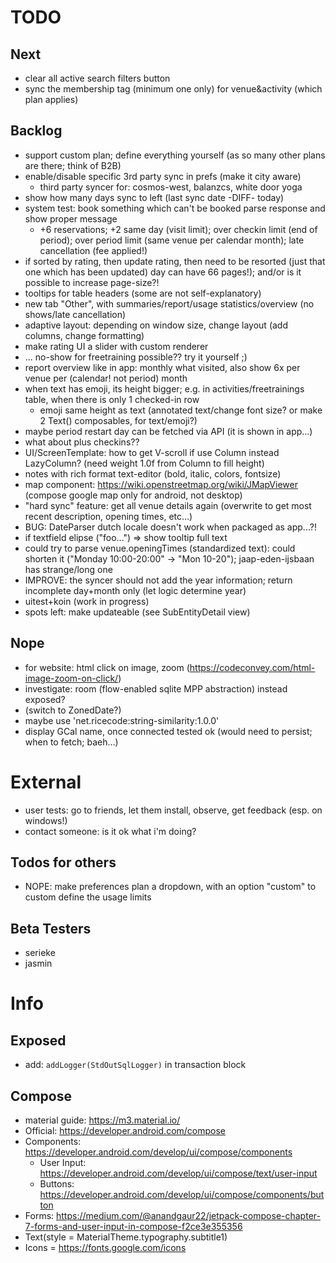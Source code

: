 # TODO

## Next

* clear all active search filters button
* sync the membership tag (minimum one only) for venue&activity (which plan applies)

## Backlog

* support custom plan; define everything yourself (as so many other plans are there; think of B2B)
* enable/disable specific 3rd party sync in prefs (make it city aware)
    * third party syncer for: cosmos-west, balanzcs, white door yoga
* show how many days sync to left (last sync date -DIFF- today)
* system test: book something which can't be booked parse response and show proper message
    * +6 reservations; +2 same day (visit limit); over checkin limit (end of period); over period limit (same venue per
      calendar month); late cancellation (fee applied!)
* if sorted by rating, then update rating, then need to be resorted (just that one which has been updated)
  day can have 66 pages!); and/or is it possible to increase page-size?!
* tooltips for table headers (some are not self-explanatory)
* new tab "Other", with summaries/report/usage statistics/overview (no shows/late cancellation)
* adaptive layout: depending on window size, change layout (add columns, change formatting)
* make rating UI a slider with custom renderer
* ... no-show for freetraining possible?? try it yourself ;)
* report overview like in app: monthly what visited, also show 6x per venue per (calendar! not period) month
* when text has emoji, its height bigger; e.g. in activities/freetrainings table, when there is only 1 checked-in row
    * emoji same height as text (annotated text/change font size? or make 2 Text() composables, for text/emoji?)
* maybe period restart day can be fetched via API (it is shown in app...)
* what about plus checkins??
* UI/ScreenTemplate: how to get V-scroll if use Column instead LazyColumn? (need weight 1.0f from Column to fill height)
* notes with rich format text-editor (bold, italic, colors, fontsize)
* map component: https://wiki.openstreetmap.org/wiki/JMapViewer (compose google map only for android, not desktop)
* "hard sync" feature: get all venue details again (overwrite to get most recent description, opening times, etc...)
* BUG: DateParser dutch locale doesn't work when packaged as app...?!
* if textfield elipse ("foo...") => show tooltip full text
* could try to parse venue.openingTimes (standardized text): could shorten it ("Monday 10:00-20:00" -> "Mon 10-20");
  jaap-eden-ijsbaan has strange/long one
* IMPROVE: the syncer should not add the year information; return incomplete day+month only (let logic determine year)
* uitest+koin (work in progress)
* spots left: make updateable (see SubEntityDetail view)

## Nope

* for website: html click on image, zoom (https://codeconvey.com/html-image-zoom-on-click/)
* investigate: room (flow-enabled sqlite MPP abstraction) instead exposed?
* (switch to ZonedDate?)
* maybe use 'net.ricecode:string-similarity:1.0.0'
* display GCal name, once connected tested ok (would need to persist; when to fetch; baeh...)

# External

* user tests: go to friends, let them install, observe, get feedback (esp. on windows!)
* contact someone: is it ok what i'm doing?

## Todos for others

* NOPE: make preferences plan a dropdown, with an option "custom" to custom define the usage limits

## Beta Testers

* serieke
* jasmin

# Info

## Exposed

* add: `addLogger(StdOutSqlLogger)` in transaction block

## Compose

* material guide: https://m3.material.io/
* Official: https://developer.android.com/compose
* Components: https://developer.android.com/develop/ui/compose/components
    * User Input: https://developer.android.com/develop/ui/compose/text/user-input
    * Buttons: https://developer.android.com/develop/ui/compose/components/button
* Forms: https://medium.com/@anandgaur22/jetpack-compose-chapter-7-forms-and-user-input-in-compose-f2ce3e355356
* Text(style = MaterialTheme.typography.subtitle1)
* Icons = https://fonts.google.com/icons
